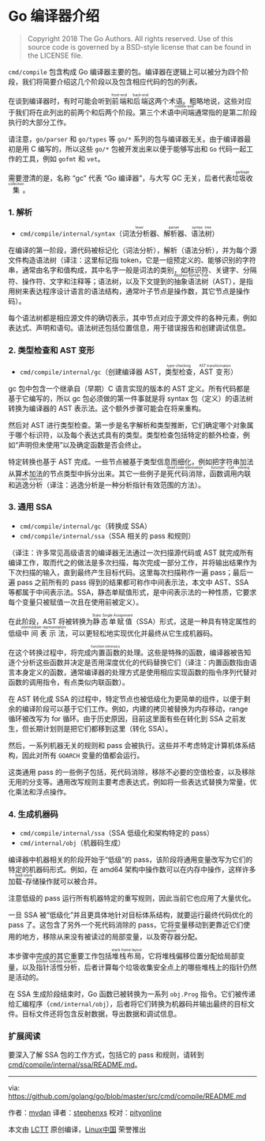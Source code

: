 Go 编译器介绍
======

> Copyright 2018 The Go Authors. All rights reserved.
> Use of this source code is governed by a BSD-style
> license that can be found in the LICENSE file.

`cmd/compile` 包含构成 Go 编译器主要的包。编译器在逻辑上可以被分为四个阶段，我们将简要介绍这几个阶段以及包含相应代码的包的列表。

在谈到编译器时，有时可能会听到<ruby>前端<rt>front-end</rt></ruby>和<ruby>后端<rt>back-end</rt></ruby>这两个术语。粗略地说，这些对应于我们将在此列出的前两个和后两个阶段。第三个术语<ruby>中间端<rt>middle-end</rt></ruby>通常指的是第二阶段执行的大部分工作。

请注意，`go/parser` 和 `go/types` 等 `go/*` 系列的包与编译器无关。由于编译器最初是用 C 编写的，所以这些 `go/*` 包被开发出来以便于能够写出和 `Go` 代码一起工作的工具，例如 `gofmt` 和 `vet`。

需要澄清的是，名称 “gc” 代表 “Go 编译器”，与大写 GC 无关，后者代表<ruby>垃圾收集<rt>garbage collection</rt></ruby>。

### 1. 解析

* `cmd/compile/internal/syntax`（<ruby>词法分析器<rt>lexer</rt></ruby>、<ruby>解析器<rt>parser</rt></ruby>、<ruby>语法树<rt>syntax tree</rt></ruby>）

在编译的第一阶段，源代码被标记化（词法分析），解析（语法分析），并为每个源文件构造语法树（译注：这里标记指 token，它是一组预定义的、能够识别的字符串，通常由名字和值构成，其中名字一般是词法的类别，如标识符、关键字、分隔符、操作符、文字和注释等；语法树，以及下文提到的<ruby>抽象语法树<rt>Abstract Syntax Tree</rt></ruby>（AST），是指用树来表达程序设计语言的语法结构，通常叶子节点是操作数，其它节点是操作码）。

每个语法树都是相应源文件的确切表示，其中节点对应于源文件的各种元素，例如表达式、声明和语句。语法树还包括位置信息，用于错误报告和创建调试信息。

### 2. 类型检查和 AST 变形

* `cmd/compile/internal/gc`（创建编译器 AST，<ruby>类型检查<rt>type-checking</rt></ruby>，<ruby>AST 变形<rt>AST transformation</rt></ruby>）

gc 包中包含一个继承自（早期）C 语言实现的版本的 AST 定义。所有代码都是基于它编写的，所以 gc 包必须做的第一件事就是将 syntax 包（定义）的语法树转换为编译器的 AST 表示法。这个额外步骤可能会在将来重构。

然后对 AST 进行类型检查。第一步是名字解析和类型推断，它们确定哪个对象属于哪个标识符，以及每个表达式具有的类型。类型检查包括特定的额外检查，例如“声明但未使用”以及确定函数是否会终止。

特定转换也基于 AST 完成。一些节点被基于类型信息而细化，例如把字符串加法从算术加法的节点类型中拆分出来。其它一些例子是<ruby>死代码消除<rt>dead code elimination</rt></ruby>，<ruby>函数调用内联<rt>function call inlining</rt></ruby>和<ruby>逃逸分析<rt>escape analysis</rt></ruby>（译注：逃逸分析是一种分析指针有效范围的方法）。

### 3. 通用 SSA

* `cmd/compile/internal/gc`（转换成 SSA）
* `cmd/compile/internal/ssa`（SSA 相关的 pass 和规则）

（译注：许多常见高级语言的编译器无法通过一次扫描源代码或 AST 就完成所有编译工作，取而代之的做法是多次扫描，每次完成一部分工作，并将输出结果作为下次扫描的输入，直到最终产生目标代码。这里每次扫描称作一遍 pass；最后一遍 pass 之前所有的 pass 得到的结果都可称作中间表示法，本文中 AST、SSA 等都属于中间表示法。SSA，静态单赋值形式，是中间表示法的一种性质，它要求每个变量只被赋值一次且在使用前被定义）。

在此阶段，AST 将被转换为<ruby>静态单赋值<rt>Static Single Assignment</rt></ruby>（SSA）形式，这是一种具有特定属性的低级<ruby>中间表示法<rt>intermediate representation</rt></ruby>，可以更轻松地实现优化并最终从它生成机器码。

在这个转换过程中，将完成<ruby>内置函数<rt>function intrinsics</rt></ruby>的处理。这些是特殊的函数，编译器被告知逐个分析这些函数并决定是否用深度优化的代码替换它们（译注：内置函数指由语言本身定义的函数，通常编译器的处理方式是使用相应实现函数的指令序列代替对函数的调用指令，有点类似内联函数）。

在 AST 转化成 SSA 的过程中，特定节点也被低级化为更简单的组件，以便于剩余的编译阶段可以基于它们工作。例如，内建的拷贝被替换为内存移动，range 循环被改写为 for 循环。由于历史原因，目前这里面有些在转化到 SSA 之前发生，但长期计划则是把它们都移到这里（转化 SSA）。

然后，一系列机器无关的规则和 pass 会被执行。这些并不考虑特定计算机体系结构，因此对所有 `GOARCH` 变量的值都会运行。

这类通用 pass 的一些例子包括，死代码消除，移除不必要的空值检查，以及移除无用的分支等。通用改写规则主要考虑表达式，例如将一些表达式替换为常量，优化乘法和浮点操作。

### 4. 生成机器码

* `cmd/compile/internal/ssa`（SSA 低级化和架构特定的 pass）
* `cmd/internal/obj`（机器码生成）

编译器中机器相关的阶段开始于“低级”的 pass，该阶段将通用变量改写为它们的特定的机器码形式。例如，在 amd64 架构中操作数可以在内存中操作，这样许多<ruby>加载-存储<rt>load-store</rt></ruby>操作就可以被合并。

注意低级的 pass 运行所有机器特定的重写规则，因此当前它也应用了大量优化。

一旦 SSA 被“低级化”并且更具体地针对目标体系结构，就要运行最终代码优化的 pass 了。这包含了另外一个死代码消除的 pass，它将变量移动到更靠近它们使用的地方，移除从来没有被读过的局部变量，以及<ruby>寄存器<rt>register</rt></ruby>分配。

本步骤中完成的其它重要工作包括<ruby>堆栈布局<rt>stack frame layout</rt></ruby>，它将堆栈偏移位置分配给局部变量，以及<ruby>指针活性分析<rt>pointer liveness analysis</rt></ruby>，后者计算每个垃圾收集安全点上的哪些堆栈上的指针仍然是活动的。

在 SSA 生成阶段结束时，Go 函数已被转换为一系列 `obj.Prog` 指令。它们被传递给汇编程序（`cmd/internal/obj`），后者将它们转换为机器码并输出最终的目标文件。目标文件还将包含反射数据，导出数据和调试信息。

### 扩展阅读

要深入了解 SSA 包的工作方式，包括它的 pass 和规则，请转到 [cmd/compile/internal/ssa/README.md][1]。

--------------------------------------------------------------------------------

via: https://github.com/golang/go/blob/master/src/cmd/compile/README.md

作者：[mvdan][a]
译者：[stephenxs](https://github.com/stephenxs)
校对：[pityonline](https://github.com/pityonline)

本文由 [LCTT](https://github.com/LCTT/TranslateProject) 原创编译，[Linux中国](https://linux.cn/) 荣誉推出

[a]: https://github.com/mvdan
[1]: https://github.com/golang/go/blob/master/src/cmd/compile/internal/ssa/README.md
